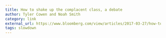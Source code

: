 ```yaml
---
title: How to shake up the complacent class, a debate
author: Tyler Cowen and Noah Smith
category: link
external_url: https://www.bloomberg.com/view/articles/2017-03-27/how-to-shake-up-the-complacent-class-a-debate
tags: slowdown
---
```

